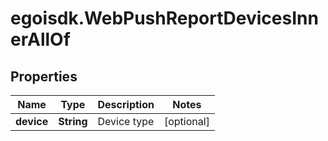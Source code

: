 # egoisdk.WebPushReportDevicesInnerAllOf

## Properties

Name | Type | Description | Notes
------------ | ------------- | ------------- | -------------
**device** | **String** | Device type | [optional] 


